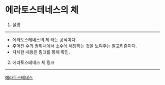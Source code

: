 에라토스테네스의 체 
=================

1. 설명
-------
- 에라토스테네스의 체 라는 공식이다.
- 주어진 수의 범위내에서 소수에 해당하는 것을 보여주는 알고리즘이다. 
- 자세한 내용은 링크를 통해 확인.

2. 에라토스테네스 체 링크 
-----------------------

[에라토스테네스](https://ko.wikipedia.org/wiki/에라토스테네스의_체 "Eratos")




